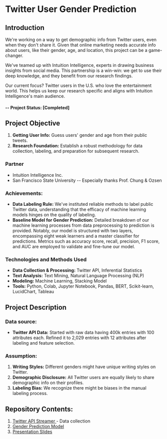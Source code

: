 # Twitter User Gender Prediction

## Introduction

We're working on a way to get demographic info from Twitter users, even when they don't share it. Given that online marketing needs accurate info about users, like their gender, age, and location, this project can be a game-changer.

We've teamed up with Intuition Intelligence, experts in drawing business insights from social media. This partnership is a win-win: we get to use their deep knowledge, and they benefit from our research findings.

Our current focus? Twitter users in the U.S. who love the entertainment world. This helps us keep our research specific and aligns with Intuition Intelligence's main audience.

#### -- Project Status: [Completed]

## Project Objective
1) **Getting User Info:** Guess users' gender and age from their public tweets.
2) **Research Foundation:** Establish a robust methodology for data collection, labeling, and preparation for subsequent research.

### Partner
* Intuition Intelligence Inc.
* San Francisco State University -- Especially thanks Prof. Chung & Ozsen

### Achievements:
* **Data Labeling Rule:** We've instituted reliable methods to label public Twitter data, understanding that the efficacy of machine learning models hinges on the quality of labeling.
* **Baseline Model for Gender Prediction:** Detailed breakdown of our machine learning processes from data preprocessing to prediction is provided. Notably, our model is structured with two layers, encompassing eight weak learners and a master classifier for predictions. Metrics such as accuracy score, recall, precision, F1 score, and AUC are employed to validate and fine-tune our model.

### Technologies and Methods Used
* **Data Collection & Processing:** Twitter API, Inferential Statistics
* **Text Analysis:** Text Mining, Natural Language Processing (NLP)
* **Modeling:** Machine Learning, Stacking Model
* **Tools:** Python, Colab, Jupyter Notebook, Pandas, BERT, Scikit-learn, LucidChart, Tableau

## Project Description
### Data source:
* **Twitter API Data:** Started with raw data having 400k entries with 100 attributes each. Refined it to 2,029 entries with 12 attributes after labeling and feature selection.

### Assumption:
1) **Writing Styles:** Different genders might have unique writing styles on Twitter.
2) **Demographic Disclosure:** All Twitter users are equally likely to share demographic info on their profiles. 
3) **Labeling Bias:** We recognize there might be biases in the manual labeling process.

## Repository Contents: 
  1. [Twitter API Streamer ](Notebooks/Twitter_app_streamer.ipynb) - Data collection
  2. [Gender Prediction Model](Notebooks/gender.ipynb)
  3. [Presentation Slides](https://github.com/Liam-LT/Twitter_User_Gender_Age_Detection/blob/master/Slides/TwitterProject.pdf)

